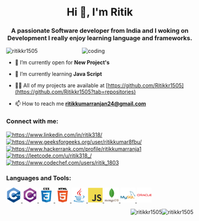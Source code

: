 <h1 align="center">Hi 👋, I'm Ritik</h1>
<h3 align="center">A passionate Software developer from India and I woking on Development I really enjoy learning language and frameworks.</h3>
<img align="right" alt="coding" width="300" src="https://user-images.githubusercontent.com/55389276/140866485-8fb1c876-9a8f-4d6a-98dc-08c4981eaf70.gif">

<p align="left"> <img src="https://komarev.com/ghpvc/?username=ritikkr1505&label=Profile%20views&color=0e75b6&style=flat" alt="ritikkr1505" /> </p>

- 🔭 I’m currently open for **New Project's**

- 🌱 I’m currently learning **Java Script**

- 👨‍💻 All of my projects are available at [https://github.com/Ritikkr1505](https://github.com/Ritikkr1505?tab=repositories)

- 📫 How to reach me **ritikkumarranjan24@gmail.com**

<h3 align="left">Connect with me:</h3>
<p align="left">
<a href="https://www.linkedin.com/in/ritik318/" target="blank"><img align="center" src="https://raw.githubusercontent.com/rahuldkjain/github-profile-readme-generator/master/src/images/icons/Social/linked-in-alt.svg" alt="https://www.linkedin.com/in/ritik318/" height="30" width="40" /></a>
<a href="https://www.geeksforgeeks.org/user/ritikkumar8fbu/" target="blank"><img align="center" src="https://raw.githubusercontent.com/rahuldkjain/github-profile-readme-generator/master/src/images/icons/Social/geeks-for-geeks.svg" alt="https://www.geeksforgeeks.org/user/ritikkumar8fbu/" height="30" width="40" /></a>
<a href="https://www.hackerrank.com/profile/ritikkumarranja1" target="blank"><img align="center" src="https://raw.githubusercontent.com/rahuldkjain/github-profile-readme-generator/master/src/images/icons/Social/hackerrank.svg" alt="https://www.hackerrank.com/profile/ritikkumarranja1" height="30" width="40" /></a>
<a href="https://leetcode.com/u/Ritik318_/" target="blank"><img align="center" src="https://raw.githubusercontent.com/rahuldkjain/github-profile-readme-generator/master/src/images/icons/Social/leet-code.svg" alt="https://leetcode.com/u/ritik318_/" height="30" width="40" /></a>
<a href="https://www.codechef.com/users/ritik_1803" target="blank"><img align="center" src="https://cdn.jsdelivr.net/npm/simple-icons@3.1.0/icons/codechef.svg" alt="https://www.codechef.com/users/ritik_1803" height="30" width="40" /></a>
</p>

<h3 align="left">Languages and Tools:</h3>
<p align="left"> <a href="https://www.w3schools.com/cpp/" target="_blank" rel="noreferrer"> <img src="https://raw.githubusercontent.com/devicons/devicon/master/icons/cplusplus/cplusplus-original.svg" alt="cplusplus" width="40" height="40"/> </a> <a href="https://www.w3schools.com/cs/" target="_blank" rel="noreferrer"> <img src="https://raw.githubusercontent.com/devicons/devicon/master/icons/csharp/csharp-original.svg" alt="csharp" width="40" height="40"/> </a> <a href="https://www.w3schools.com/css/" target="_blank" rel="noreferrer"> <img src="https://raw.githubusercontent.com/devicons/devicon/master/icons/css3/css3-original-wordmark.svg" alt="css3" width="40" height="40"/> </a> <a href="https://www.w3.org/html/" target="_blank" rel="noreferrer"> <img src="https://raw.githubusercontent.com/devicons/devicon/master/icons/html5/html5-original-wordmark.svg" alt="html5" width="40" height="40"/> </a> <a href="https://www.java.com" target="_blank" rel="noreferrer"> <img src="https://raw.githubusercontent.com/devicons/devicon/master/icons/java/java-original.svg" alt="java" width="40" height="40"/> </a> <a href="https://developer.mozilla.org/en-US/docs/Web/JavaScript" target="_blank" rel="noreferrer"> <img src="https://raw.githubusercontent.com/devicons/devicon/master/icons/javascript/javascript-original.svg" alt="javascript" width="40" height="40"/> </a> <a href="https://www.mongodb.com/" target="_blank" rel="noreferrer"> <img src="https://raw.githubusercontent.com/devicons/devicon/master/icons/mongodb/mongodb-original-wordmark.svg" alt="mongodb" width="40" height="40"/> </a> <a href="https://www.mysql.com/" target="_blank" rel="noreferrer"> <img src="https://raw.githubusercontent.com/devicons/devicon/master/icons/mysql/mysql-original-wordmark.svg" alt="mysql" width="40" height="40"/> </a> <a href="https://www.oracle.com/" target="_blank" rel="noreferrer"> <img src="https://raw.githubusercontent.com/devicons/devicon/master/icons/oracle/oracle-original.svg" alt="oracle" width="40" height="40"/> </a> </p>

<p><img align="right" src="https://github-readme-stats.vercel.app/api/top-langs?username=ritikkr1505&show_icons=true&locale=en&layout=compact" alt="ritikkr1505" /></p>

<p><img align="right" src="https://github-readme-streak-stats.herokuapp.com/?user=ritikkr1505&" alt="ritikkr1505" /></p>
